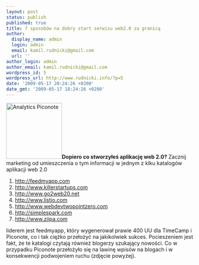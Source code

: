 ```yaml
---
layout: post
status: publish
published: true
title: 7 sposobów na dobry start serwisu web2.0 za granicą
author:
  display_name: admin
  login: admin
  email: kamil.rudnicki@gmail.com
  url: ''
author_login: admin
author_email: kamil.rudnicki@gmail.com
wordpress_id: 5
wordpress_url: http://www.rudnicki.info/?p=5
date: '2009-05-17 20:24:26 +0200'
date_gmt: '2009-05-17 18:24:26 +0200'
---
```

<div><a href="http://www.rudnicki.info/wp-content/uploads/2009/05/clipboard02.png"><img class="size-thumbnail wp-image-8 alignright" title="Analytics Piconote" src="http://www.rudnicki.info/wp-content/uploads/2009/05/clipboard02-150x150.png" alt="Analytics Piconote" width="150" height="150" /></a><strong>Dopiero co stworzyłeś aplikację web 2.0?</strong> Zacznij marketing od umieszczenia o tym informacji w jednym z klku katalogów aplikacji web 2.0</div>
<ol>
<li><a href="http://feedmyapp.com">http://feedmyapp.com</a></li>
<li><a href="http://www.killerstartups.com">http://www.killerstartups.com</a></li>
<li><a href="http://www.go2web20.net">http://www.go2web20.net</a></li>
<li><a href="http://www.listio.com">http://www.listio.com</a></li>
<li><a href="http://www.webdevtwopointzero.com">http://www.webdevtwopointzero.com</a></li>
<li><a href="http://simplespark.com">http://simplespark.com</a></li>
<li><a href="http://www.ziipa.com">http://www.ziipa.com</a></li>
</ol>
<p>liderem jest feedmyapp, który wygenerował prawie 400 UU dla TimeCamp i Piconote, co i tak ciężko przełożyć na jakikolwiek sukces. Pocieszeniem jest fakt, że te katalogi czytają również blogerzy szukający nowości. Co w przypadku Piconote przełożyło się na lawinę wpisów na blogach i w konsekwencji podwojeniem ruchu (zdjęcie powyżej).</p>
